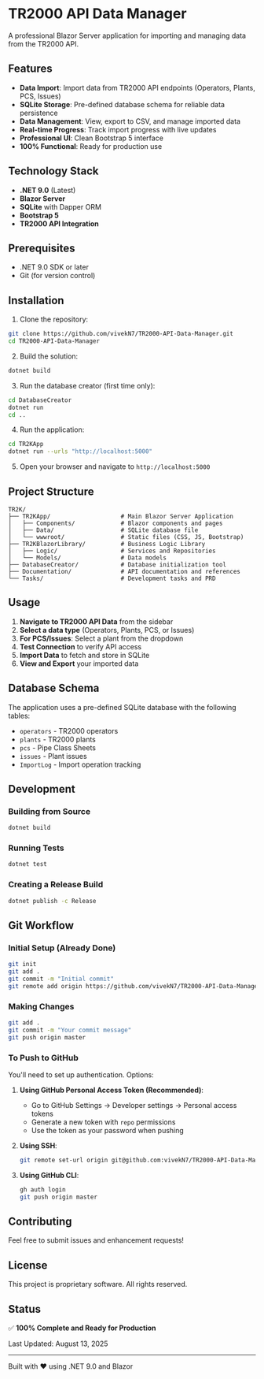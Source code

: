 # TR2000 API Data Manager

A professional Blazor Server application for importing and managing data from the TR2000 API.

## Features

- **Data Import**: Import data from TR2000 API endpoints (Operators, Plants, PCS, Issues)
- **SQLite Storage**: Pre-defined database schema for reliable data persistence
- **Data Management**: View, export to CSV, and manage imported data
- **Real-time Progress**: Track import progress with live updates
- **Professional UI**: Clean Bootstrap 5 interface
- **100% Functional**: Ready for production use

## Technology Stack

- **.NET 9.0** (Latest)
- **Blazor Server**
- **SQLite** with Dapper ORM
- **Bootstrap 5**
- **TR2000 API Integration**

## Prerequisites

- .NET 9.0 SDK or later
- Git (for version control)

## Installation

1. Clone the repository:
```bash
git clone https://github.com/vivekN7/TR2000-API-Data-Manager.git
cd TR2000-API-Data-Manager
```

2. Build the solution:
```bash
dotnet build
```

3. Run the database creator (first time only):
```bash
cd DatabaseCreator
dotnet run
cd ..
```

4. Run the application:
```bash
cd TR2KApp
dotnet run --urls "http://localhost:5000"
```

5. Open your browser and navigate to `http://localhost:5000`

## Project Structure

```
TR2K/
├── TR2KApp/                    # Main Blazor Server Application
│   ├── Components/             # Blazor components and pages
│   ├── Data/                   # SQLite database file
│   └── wwwroot/                # Static files (CSS, JS, Bootstrap)
├── TR2KBlazorLibrary/          # Business Logic Library
│   ├── Logic/                  # Services and Repositories
│   └── Models/                 # Data models
├── DatabaseCreator/            # Database initialization tool
├── Documentation/              # API documentation and references
└── Tasks/                      # Development tasks and PRD
```

## Usage

1. **Navigate to TR2000 API Data** from the sidebar
2. **Select a data type** (Operators, Plants, PCS, or Issues)
3. **For PCS/Issues**: Select a plant from the dropdown
4. **Test Connection** to verify API access
5. **Import Data** to fetch and store in SQLite
6. **View and Export** your imported data

## Database Schema

The application uses a pre-defined SQLite database with the following tables:
- `operators` - TR2000 operators
- `plants` - TR2000 plants
- `pcs` - Pipe Class Sheets
- `issues` - Plant issues
- `ImportLog` - Import operation tracking

## Development

### Building from Source
```bash
dotnet build
```

### Running Tests
```bash
dotnet test
```

### Creating a Release Build
```bash
dotnet publish -c Release
```

## Git Workflow

### Initial Setup (Already Done)
```bash
git init
git add .
git commit -m "Initial commit"
git remote add origin https://github.com/vivekN7/TR2000-API-Data-Manager.git
```

### Making Changes
```bash
git add .
git commit -m "Your commit message"
git push origin master
```

### To Push to GitHub

You'll need to set up authentication. Options:

1. **Using GitHub Personal Access Token (Recommended)**:
   - Go to GitHub Settings → Developer settings → Personal access tokens
   - Generate a new token with `repo` permissions
   - Use the token as your password when pushing

2. **Using SSH**:
   ```bash
   git remote set-url origin git@github.com:vivekN7/TR2000-API-Data-Manager.git
   ```

3. **Using GitHub CLI**:
   ```bash
   gh auth login
   git push origin master
   ```

## Contributing

Feel free to submit issues and enhancement requests!

## License

This project is proprietary software. All rights reserved.

## Status

✅ **100% Complete and Ready for Production**

Last Updated: August 13, 2025

---

Built with ❤️ using .NET 9.0 and Blazor